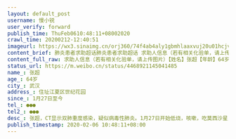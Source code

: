 ```yaml
---
layout: default_post
username: 慢小锐
user_verify: forward
publish_time: ThuFeb0610:48:11+08002020
crawl_time: 20200212-12:40:51
imageurl: https://wx3.sinaimg.cn/orj360/74f4ab4aly1gbmhlaaxvuj20u01hcjv4.jpg
content_brief: 肺炎患者求助超话肺炎患者求助超话 求助人信息（若有相关化验单，请上传图片）【姓名】张超【年龄】64岁【所在城市】武汉【所在小区、社区】住址：江夏区世纪花园【患病时间】1月27日至今【联系方式】●●●【其他紧急联系人】 ●●●【病情描述】 张超，CT显示双肺重度感染 ...全文
content_full_raw: 求助人信息（若有相关化验单，请上传图片）【姓名】张超【年龄】64岁【所在城市】武汉【所在小区、社区】住址：江夏区世纪花园【患病时间】1月27日至今【联系方式】●●●【其他紧急联系人】●●●【病情描述】张超，CT显示双肺重度感染，疑似病毒性肺炎。1月27日开始低烧，咳嗽，吃莫西沙星，奥司他韦，莲花清瘟及中药无效，已持续发烧一周，最高38.3度，有高血压、高血糖、高血脂三高基础病。张超在江夏区第一人民医院拍片显示疑似病毒性肺炎，但该医院未能做核酸检测，无法确诊，医院告知无床位无法入院。现在江夏区一家康复中心隔离，该中心不能输液，张超64岁，持续发烧一周，全身酸痛，肺部已有压迫感，出现呼吸困难，且有三高基础病，如果不能得到及时治疗，随时有生命危险。此外，张超一家四口均感染，妻子危重已进icu，张超本人情况危急，必须进入正规医院治疗！图片为1月31日的检查结果，条件所限，未能复查。 
status_url: https://m.weibo.cn/status/4468921145041485
name_: 张超
age_: 64岁
city_: 武汉
address_: 住址江夏区世纪花园
since_: 1月27日至今
tel_: ●●●
tel2_: ●●●
desc_: 张超，CT显示双肺重度感染，疑似病毒性肺炎。1月27日开始低烧，咳嗽，吃莫西沙星，奥司他韦，莲花清瘟及中药无效，已持续发烧一周，最高38.3度，有高血压、高血糖、高血脂三高基础病。张超在江夏区第一人民医院拍片显示疑似病毒性肺炎，但该医院未能做核酸检测，无法确诊，医院告知无床位无法入院。现在江夏区一家康复中心隔离，该中心不能输液，张超64岁，持续发烧一周，全身酸痛，肺部已有压迫感，出现呼吸困难，且有三高基础病，如果不能得到及时治疗，随时有生命危险。此外，张超一家四口均感染，妻子危重已进icu，张超本人情况危急，必须进入正规医院治疗！图片为1月31日的检查结果，条件所限，未能复查。
publish_timestamp: 2020-02-06 10:48:11+08:00
---
```

